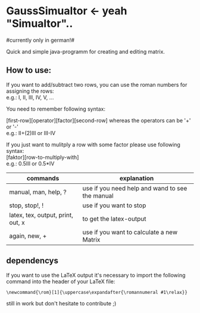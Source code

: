 # GaussSimualtor <- yeah "Simualtor"..

#currently only in german!#

Quick and simple java-programm for creating and editing matrix.

## How to use:
If you want to add/subtract two rows, you can use the roman numbers for assigning the rows:<br>
e.g.: I, II, III, IV, V, ...<br>

You need to remember following syntax:

[first-row][operator][factor][second-row] whereas the operators can be '+' or '-'<br>
e.g.: II+(2)III or III-IV

If you just want to mulitply a row with some factor please use following syntax:<br>
[faktor][row-to-multiply-with]<br>
e.g.: 0.5III or 0.5*IV

| commands | explanation |
|----------|----------|
| manual, man, help, ? | use if you need help and wand to see the manual |
| stop, stop!, ! | use if you want to stop |
| latex, tex, output, print, out, x | to get the latex-output |
| again, new, + | use if you want to calculate a new Matrix |

## dependencys
If you want to use the LaTeX output it's necessary to import the following command into the header of your LaTeX file:
```
\newcommand{\rom}[1]{\uppercase\expandafter{\romannumeral #1\relax}}
```

still in work but don't hesitate to contribute ;)
